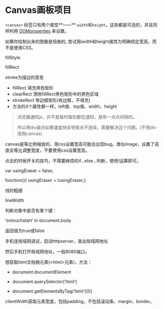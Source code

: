 # Canvas画板项目



`<canvas>` 标签只有两个属性**——** `width`和`height`。这些都是可选的，并且同样利用 [DOM](https://developer.mozilla.org/en-US/docs/Glossary/DOM)[properties](https://developer.mozilla.org/zh-CN/docs/Web/API/HTMLCanvasElement) 来设置。

如果你绘制出来的图像是扭曲的, 尝试用width和height属性为<canvas>明确规定宽高，而不是使用CSS。





fillStyle

fillRect



stroke为描边的意思



- fillRect 填充黑色矩形
- clearRect 清除fillRect黑色矩形中的黑色区域
- strokeRect 带边框矩形(有边框，不填充)
- 方法的4个属性都一样，left值、top值、width、height



> 浏览器通知js，并不是每时每刻都在通知，是有一点点间隔的。
>
> 所以用div画点如果速度快会导致点不连续，需要解决这个问题。(不用div改用canvas)



canvas是等比例缩放的，用css设置宽高可能会出现bug。类似image，设置了高度会等比调整宽度，不要使用css设置宽高。



点击的时候开关的技巧，不需要麻烦的if...else...判断，使用!运算即可。



var usingEraser = false;



function(){ usingEraser = !usingEraser;}



线的粗细

lineWidth



判断对象中是否有某个键：

‘ontouchstart’ in document.body

返回值为true或false





手机连局域网调试，启动httpserver，查出局域网地址

然后手机打开局域网地址，一般8080端口。



想获取html文档根元素(\<html\>元素)，方法：

- document.documentElement 

- document.querySelector(‘html’)

- document.getElementsByTag(‘html’)[0]





clientWidth获取元素宽度，包括padding，不包括滚动条、margin、border。